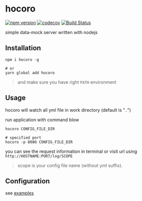 # hocoro

[![npm version](https://badgen.net/npm/v/hocoro)](https://www.npmjs.com/package/hocoro) [![codecov](https://codecov.io/gh/Hrysa/hocoro/branch/master/graph/badge.svg)](https://codecov.io/gh/Hrysa/hocoro) [![Build Status](https://travis-ci.com/Hrysa/hocoro.svg?branch=master)](https://travis-ci.com/Hrysa/hocoro)

simple data-mock server written with nodejs

## Installation

```shell
npm i hocoro -g

# or
yarn global add hocoro
```

> and make sure you have right `PATH` environment

## Usage

hocoro will watch all yml file in work directory (default is "`.`")

run application with command blow

```shell
hocoro CONFIG_FILE_DIR

# specified port
hocoro -p 8080 CONFIG_FILE_DIR
```

you can see the request information in terminal or visit url using `http://HOSTNAME:PORT/log/SCOPE`

> scope is your config file name (without yml suffix).

## Configuration

see [examples](./examples/)

